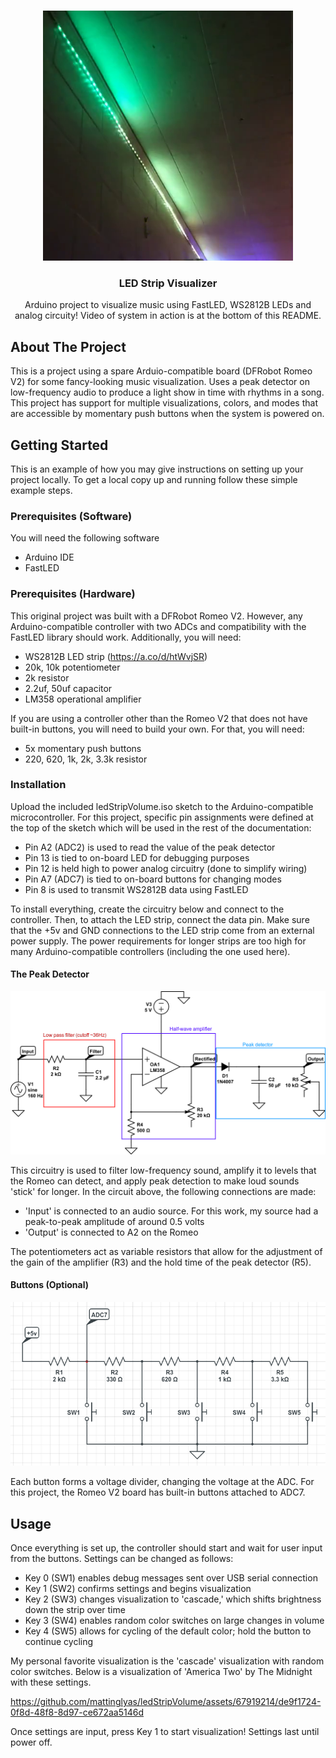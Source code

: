 <!-- Improved compatibility of back to top link: See: https://github.com/othneildrew/Best-README-Template/pull/73 -->
<a name="readme-top"></a>
<!--
*** Thanks for checking out the Best-README-Template. If you have a suggestion
*** that would make this better, please fork the repo and create a pull request
*** or simply open an issue with the tag "enhancement".
*** Don't forget to give the project a star!
*** Thanks again! Now go create something AMAZING! :D
-->

<!-- PROJECT LOGO -->
<br />
<div align="center">
    <img src="lights.png" alt="Logo" width="400" height="400">

  <h3 align="center">LED Strip Visualizer</h3>

  <p align="center">
    Arduino project to visualize music using FastLED, WS2812B LEDs and analog circuity! Video of system in action is at the bottom of this README.
  </p>
</div>

<!-- ABOUT THE PROJECT -->
## About The Project

This is a project using a spare Arduio-compatible board (DFRobot Romeo V2) for some fancy-looking music visualization. Uses a peak detector on low-frequency audio to produce a light show in time with rhythms in a song. This project has support for multiple visualizations, colors, and modes that are accessible by momentary push buttons when the system is powered on.

<!-- GETTING STARTED -->
## Getting Started

This is an example of how you may give instructions on setting up your project locally.
To get a local copy up and running follow these simple example steps.

### Prerequisites (Software)

You will need the following software
- Arduino IDE 
- FastLED

### Prerequisites (Hardware)

This original project was built with a DFRobot Romeo V2. However, any Arduino-compatible controller with two ADCs and compatibility with the FastLED library should work. Additionally, you will need:

- WS2812B LED strip (https://a.co/d/htWvjSR)
- 20k, 10k potentiometer
- 2k resistor
- 2.2uf, 50uf capacitor
- LM358 operational amplifier

If you are using a controller other than the Romeo V2 that does not have built-in buttons, you will need to build your own. For that, you will need:

- 5x momentary push buttons
- 220, 620, 1k, 2k, 3.3k resistor

### Installation

Upload the included ledStripVolume.iso sketch to the Arduino-compatible microcontroller. For this project, specific pin assignments were defined at the top of the sketch which will be used in the rest of the documentation:

- Pin A2 (ADC2) is used to read the value of the peak detector
- Pin 13 is tied to on-board LED for debugging purposes
- Pin 12 is held high to power analog circuitry (done to simplify wiring)
- Pin A7 (ADC7) is tied to on-board buttons for changing modes
- Pin 8 is used to transmit WS2812B data using FastLED

To install everything, create the circuitry below and connect to the controller. Then, to attach the LED strip, connect the data pin. Make sure that the +5v and GND connections to the LED strip come from an external power supply. The power requirements for longer strips are too high for many Arduino-compatible controllers (including the one used here).

#### The Peak Detector

<img src="peakdetector.png">

This circuitry is used to filter low-frequency sound, amplify it to levels that the Romeo can detect, and apply peak detection to make loud sounds 'stick' for longer. In the circuit above, the following connections are made:

- 'Input' is connected to an audio source. For this work, my source had a peak-to-peak amplitude of around 0.5 volts
- 'Output' is connected to A2 on the Romeo

The potentiometers act as variable resistors that allow for the adjustment of the gain of the amplifier (R3) and the hold time of the peak detector (R5). 

#### Buttons (Optional)

<img src="buttons.png">

Each button forms a voltage divider, changing the voltage at the ADC. For this project, the Romeo V2 board has built-in buttons attached to ADC7.

<!-- USAGE EXAMPLES -->
## Usage

Once everything is set up, the controller should start and wait for user input from the buttons. Settings can be changed as follows:

* Key 0 (SW1) enables debug messages sent over USB serial connection
* Key 1 (SW2) confirms settings and begins visualization
* Key 2 (SW3) changes visualization to 'cascade,' which shifts brightness down the strip over time
* Key 3 (SW4) enables random color switches on large changes in volume
* Key 4 (SW5) allows for cycling of the default color; hold the button to continue cycling

My personal favorite visualization is the 'cascade' visualization with random color switches. Below is a visualization of 'America Two' by The Midnight with these settings.

https://github.com/mattinglyas/ledStripVolume/assets/67919214/de9f1724-0f8d-48f8-8d97-ce672aa5146d

Once settings are input, press Key 1 to start visualization! Settings last until power off.
